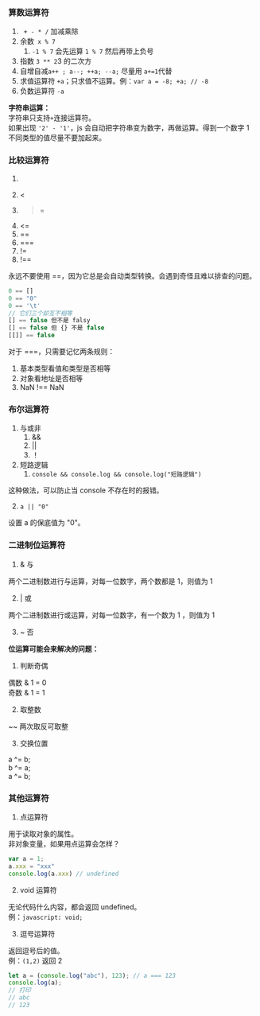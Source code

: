 <a name="DQ9RP"></a>
### 算数运算符
1. ` + - * /` 加减乘除
2. 余数` x % 7`
   1. `-1 % 7` 会先运算 `1 % 7` 然后再带上负号
3. 指数 `3 ** 2`3 的二次方
4. 自增自减`a++ ; a--; ++a; --a;` 尽量用 `a+=1`代替
5. 求值运算符 `+a`；只求值不运算。例：`var a = -8; +a; // -8`
6. 负数运算符 `-a`

**字符串运算：**<br />字符串只支持`+`连接运算符。<br />如果出现 `'2' - '1'`，js 会自动把字符串变为数字，再做运算。得到一个数字 1<br />不同类型的值尽量不要加起来。
<a name="D8Wjw"></a>
### 比较运算符

1. >
2. <
3. >=
4. <=
5. ==
6. ===
7. !=
8. !==

永远不要使用 ==，因为它总是会自动类型转换。会遇到奇怪且难以排查的问题。
```javascript
0 == []
0 == "0"
0 == '\t'
// 它们三个却互不相等
[] == false 但不是 falsy
[] == false 但 {} 不是 false
[[]] == false
```
对于 ===，只需要记忆两条规则：

1. 基本类型看值和类型是否相等
2. 对象看地址是否相等
3. NaN !== NaN
<a name="ucpa4"></a>
### 布尔运算符

1. 与或非
   1.  &&
   2.  ||
   3. ！
2. 短路逻辑
   1. `console && console.log && console.log("短路逻辑")`

这种做法，可以防止当 console 不存在时的报错。

   2. `a || "0"`

设置 a 的保底值为 "0"。

<a name="Aq93X"></a>
### 二进制位运算符

1. & 与

两个二进制数进行与运算，对每一位数字，两个数都是 1，则值为 1

2. | 或

两个二进制数进行或运算，对每一位数字，有一个数为 1 ，则值为 1

3. ~ 否

**位运算可能会来解决的问题：**

1. 判断奇偶

偶数 & 1 = 0<br />奇数 & 1 = 1

2. 取整数

~~ 两次取反可取整

3. 交换位置

a ^= b;<br />b ^= a;<br />a ^= b;
<a name="XFlp9"></a>
### 其他运算符

1. 点运算符

用于读取对象的属性。<br />非对象变量，如果用点运算会怎样？
```javascript
var a = 1;
a.xxx = "xxx"
console.log(a.xxx) // undefined
```

2. void 运算符

无论代码什么内容，都会返回 undefined。<br />例：`javascript: void;`

3. 逗号运算符

返回逗号后的值。<br />例：`(1,2)` 返回 2
```javascript
let a = (console.log("abc"), 123); // a === 123
console.log(a);
// 打印
// abc
// 123
```
